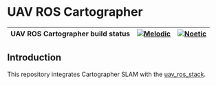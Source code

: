 # UAV ROS Cartographer

| UAV ROS Cartographer build status | [![Melodic](https://github.com/larics/uav_ros_cartographer/actions/workflows/melodic.yml/badge.svg)](https://github.com/larics/uav_ros_cartographer/actions/workflows/melodic.yml) | [![Noetic](https://github.com/larics/uav_ros_cartographer/actions/workflows/noetic.yml/badge.svg)](https://github.com/larics/uav_ros_cartographer/actions/workflows/noetic.yml)|
|-----------------------|---------------------------------------------------------------------------------------------------------------------------------|--------------------------------------------------------------------------------------------------------------------------------|

## Introduction

This repository integrates Cartographer SLAM with the [uav_ros_stack](https://github.com/larics/uav_ros_stack).